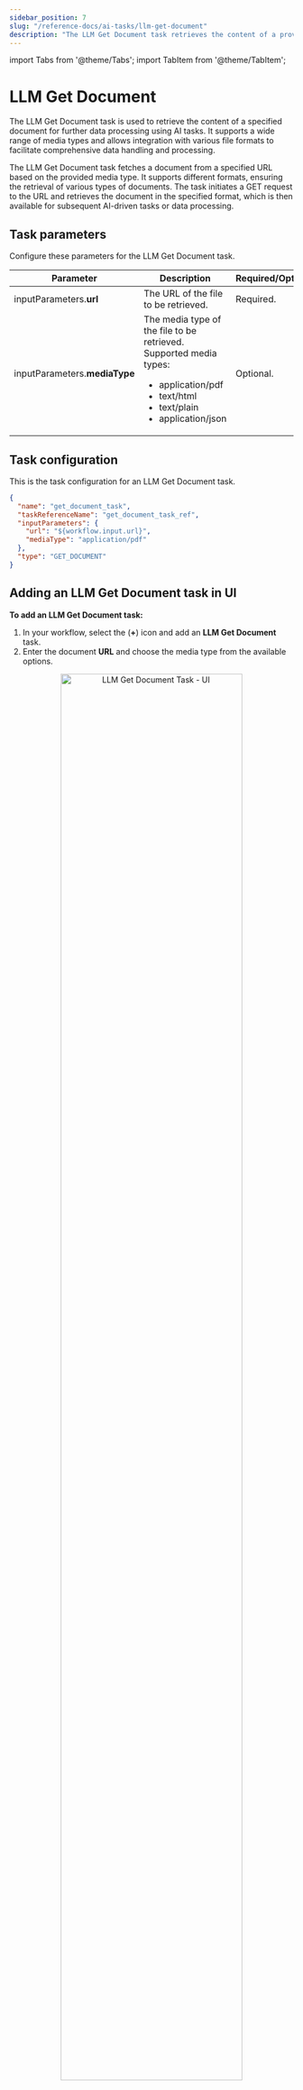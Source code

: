 ```yaml
---
sidebar_position: 7
slug: "/reference-docs/ai-tasks/llm-get-document"
description: "The LLM Get Document task retrieves the content of a provided document, which can be used for further data processing using AI tasks."
---
```


import Tabs from '@theme/Tabs';
import TabItem from '@theme/TabItem';

# LLM Get Document

The LLM Get Document task is used to retrieve the content of a specified document for further data processing using AI tasks. It supports a wide range of media types and allows integration with various file formats to facilitate comprehensive data handling and processing.

The LLM Get Document task fetches a document from a specified URL based on the provided media type. It supports different formats, ensuring the retrieval of various types of documents. The task initiates a GET request to the URL and retrieves the document in the specified format, which is then available for subsequent AI-driven tasks or data processing.

## Task parameters 

Configure these parameters for the LLM Get Document task.

| Parameter | Description | Required/Optional | 
| --------- | ----------- | ----------------- |
| inputParameters.**url** | The URL of the file to be retrieved. | Required. |
| inputParameters.**mediaType** | The media type of the file to be retrieved. Supported media types:<ul> <li>application/pdf</li> <li>text/html</li> <li>text/plain</li> <li>application/json</li> </ul> | Optional. |

## Task configuration

This is the task configuration for an LLM Get Document task.

```json
{
  "name": "get_document_task",
  "taskReferenceName": "get_document_task_ref",
  "inputParameters": {
    "url": "${workflow.input.url}",
    "mediaType": "application/pdf"
  },
  "type": "GET_DOCUMENT"
}
```

## Adding an LLM Get Document task in UI

**To add an LLM Get Document task:**

1. In your workflow, select the (**+**) icon and add an **LLM Get Document** task.
2. Enter the document **URL** and choose the media type from the available options.

<center><p><img src="/content/img/llm-get-document-ui-method.png " alt="LLM Get Document Task - UI" width="80%" height="auto"/></p></center>